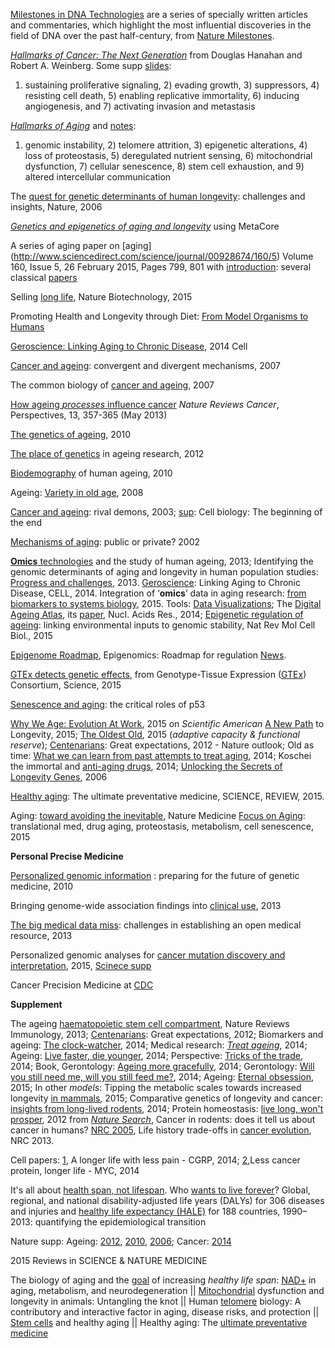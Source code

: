[Milestones in DNA Technologies](http://www.nature.com/milestones/miledna/index.html) are a series of specially written articles and commentaries, which highlight the most influential discoveries in the field of DNA over the past half-century, from [Nature Milestones](http://www.nature.com/milestones/index.html).

[*Hallmarks of Cancer: The Next Generation*](http://www.sciencedirect.com/science/article/pii/S0092867411001279) 
from Douglas Hanahan and Robert A. Weinberg. Some supp [slides](http://www.slideshare.net/karobi/boc-l4-the-hallmarks-of-cancer-km?next_slideshow=1):
1) sustaining proliferative signaling, 2) evading growth, 3) suppressors, 4) resisting cell death, 5) enabling replicative immortality, 6) inducing angiogenesis, and 7) activating invasion and metastasis

[*Hallmarks of Aging*](http://www.sciencedirect.com/science/article/pii/S0092867413006454#) and 
[notes](http://www.stemcellworx.com/blog/wp-content/uploads/2013/09/Hallmarks-of-Aging-Why-Cell-Health-Is-Everything2.pdf): 
1) genomic instability, 2) telomere attrition, 3) epigenetic alterations, 4) loss of proteostasis, 5) deregulated nutrient sensing, 6) mitochondrial dysfunction, 7) cellular senescence, 8) stem cell exhaustion, and 9) altered intercellular communication

The [quest for genetic determinants of human longevity](http://www.nature.com/nrg/journal/v7/n6/full/nrg1871.html): challenges and insights, Nature, 2006

[*Genetics and epigenetics of aging and longevity*](http://www.tandfonline.com/doi/abs/10.4161/cc.28433#.VTWH1SFVhBc) using MetaCore

A series of aging paper on [aging] (http://www.sciencedirect.com/science/journal/00928674/160/5) Volume 160, Issue 5, 26 February 2015, Pages 799, 801 with [introduction](http://www.sciencedirect.com/science/article/pii/S009286741500197X): 
several classical [papers](http://www.ebiotrade.com/newsf/2015-1/201514121216384.htm)

Selling [long life](http://www.nature.com/nbt/journal/v33/n1/full/nbt.3108.html), Nature Biotechnology, 2015

Promoting Health and Longevity through Diet: [From Model Organisms to Humans](http://www.cell.com/cell/fulltext/S0092-8674(15)00186-5)

[Geroscience: Linking Aging to Chronic Disease](http://www.sciencedirect.com/science/article/pii/S009286741401366X), 2014 Cell

[Cancer and ageing](http://www.nature.com/nrm/journal/v8/n9/abs/nrm2242.html): convergent and divergent mechanisms, 2007

The common biology of [cancer and ageing](http://www.nature.com/nature/journal/v448/n7155/full/nature05985.html), 2007

[How ageing *processes* influence cancer](http://www.nature.com/nrc/journal/v13/n5/full/nrc3497.html) *Nature Reviews Cancer*, Perspectives, 13, 357-365 (May 2013) 

[The genetics of ageing](http://www.nature.com/nature/journal/v464/n7288/full/nature08980.html), 2010

[The place of genetics](http://www.nature.com/nrg/journal/v13/n8/full/nrg3290.html) in ageing research, 2012

[Biodemography](http://www.nature.com/nature/journal/v464/n7288/full/nature08984.html) of human ageing, 2010

Ageing: [Variety in old age](http://www.nature.com/nrg/journal/v9/n2/full/nrg2304.html), 2008

[Cancer and ageing](http://www.nature.com/nrc/journal/v3/n5/full/nrc1073.html): rival demons, 2003; [sup](http://www.nature.com/nature/journal/v505/n7481/full/nature12844.html#ref5): Cell biology: The beginning of the end

[Mechanisms of aging](http://www.nature.com/nrg/journal/v3/n3/full/nrg753.html): public or private? 2002

[**Omics** technologies](http://www.nature.com/nrg/journal/v14/n9/full/nrg3553.html) and the study of human ageing, 2013; Identifying the genomic determinants of aging and longevity in human population studies: [Progress and challenges](http://onlinelibrary.wiley.com/doi/10.1002/bies.201200148/full), 2013. [Geroscience](http://www.sciencedirect.com/science/article/pii/S009286741401366X): Linking Aging to Chronic Disease, CELL, 2014. Integration of ‘**omics**’ data in aging research: [from biomarkers to systems biology](http://onlinelibrary.wiley.com/doi/10.1111/acel.12386/full), 2015. Tools: [Data Visualizations](http://www.healthdata.org/results/data-visualizations); The [Digital Ageing Atlas](http://ageing-map.org/atlas/), its [paper](http://nar.oxfordjournals.org/content/43/D1/D873.long), Nucl. Acids Res., 2014; 
[Epigenetic regulation of ageing](http://www.nature.com/nrm/journal/v16/n10/full/nrm4048.html): linking environmental inputs to genomic stability, Nat Rev Mol Cell Biol., 2015

[Epigenome Roadmap](http://www.nature.com/collections/vbqgtr), Epigenomics: Roadmap for regulation [News](http://www.nature.com/nature/journal/v518/n7539/full/518314a.html). 

[GTEx detects genetic effects](http://www.sciencemag.org/content/348/6235/640.full), from  Genotype-Tissue Expression ([GTEx](http://gtexportal.org/home/)) Consortium, Science, 2015

[Senescence and aging](http://www.nature.com/onc/journal/v32/n43/full/onc2012640a.html): the critical roles of p53

[Why We Age: Evolution At Work](http://www.nature.com/scientificamerican/journal/v24/n1s/index.html#features), 2015 on *Scientific American*
[A New Path](http://www.nature.com/scientificamerican/journal/v24/n1s/full/scientificamericansecrets0315-86.html) to Longevity, 2015;
[The Oldest Old](http://www.nature.com/scientificamerican/journal/v24/n1s/full/scientificamericansecrets0315-100.html), 2015 (*adaptive capacity & functional reserve*);
[Centenarians](http://www.nature.com/nature/journal/v492/n7427_supp/full/492S6a.html): Great expectations, 2012 - Nature outlook;
Old as time: [What we can learn from past attempts to treat aging](http://www.nature.com/nm/journal/v20/n12/full/nm1214-1362.html), 2014;
Koschei the immortal and [anti-aging drugs](http://www.nature.com/cddis/journal/v5/n12/full/cddis2014520a.html), 2014; 
[Unlocking the Secrets of Longevity Genes](http://www.nature.com/scientificamerican/journal/v294/n3/full/scientificamerican0306-48.html), 2006

[Healthy aging](http://www.sciencemag.org/content/350/6265.toc): The ultimate preventative medicine, SCIENCE, REVIEW, 2015.

Aging: [toward avoiding the inevitable](http://www.nature.com/nm/journal/v21/n12/full/nm.4009.html), Nature Medicine [Focus on Aging](http://www.nature.com/subjects/ageing): translational med, drug aging, proteostasis, metabolism, cell senescence, 2015

**Personal Precise Medicine**

[Personalized genomic information](http://www.nature.com/nrg/journal/v11/n2/full/nrg2735.html) : preparing for the future of genetic medicine, 2010

Bringing genome-wide association findings into [clinical use](http://www.nature.com/nrg/journal/v14/n8/full/nrg3523.html), 2013

[The big medical data miss](http://www.nature.com/nrg/journal/v16/n5/full/nrg3943.html): challenges in establishing an open medical resource, 2013

Personalized genomic analyses for [cancer mutation discovery and interpretation](http://stm.sciencemag.org/content/7/283/283ra53.full), 2015, [Scinece supp](http://stm.sciencemag.org/content/6/243/243fs26.full)

Cancer Precision Medicine at [CDC](http://www.cdc.gov/genomics/public/features/cancer_precision_med.htm)

**Supplement**

The ageing [haematopoietic stem cell compartment](http://www.nature.com/nri/journal/v13/n5/full/nri3433.html), Nature Reviews Immunology, 2013; [Centenarians](http://www.nature.com/nature/journal/v492/n7427_supp/full/492S6a.html): Great expectations, 2012; Biomarkers and ageing: [The clock-watcher](http://www.nature.com/news/biomarkers-and-ageing-the-clock-watcher-1.15014), 2014; Medical research: [*Treat ageing*](http://www.nature.com/news/medical-research-treat-ageing-1.15585), 2014; Ageing: [Live faster, die younger](http://www.nature.com/nature/journal/v508/n7494_supp/full/508S16a.html), 2014; Perspective: [Tricks of the trade](http://www.nature.com/nature/journal/v508/n7496_supp/full/508S66a.html), 2014; Book, Gerontology: [Ageing more gracefully](http://www.nature.com/nature/journal/v514/n7521/full/514167a.html), 2014; 
Gerontology: [Will you still need me, will you still feed me?](http://www.nature.com/nature/journal/v514/n7522_supp/full/514S14a.html), 2014;
Ageing: [Eternal obsession](http://www.nature.com/nature/journal/v517/n7535/full/517436a.html), 2015; In other *models*:
Tipping the metabolic scales towards increased longevity [in mammals](http://www.nature.com/ncb/journal/v17/n3/full/ncb3107.html), 2015; Comparative genetics of longevity and cancer: [insights from long-lived rodents](http://www.nature.com/nrg/journal/v15/n8/full/nrg3728.html), 2014; Protein homeostasis: [live long, won't prosper](http://www.nature.com/nrm/journal/v14/n1/full/nrm3496.html), 2012 from [*Nature Search*](http://www.nature.com/subjects/ageing?WT.ac=search_subjects_latestres_ageing#research-and-reviews), Cancer in rodents: does it tell us about cancer in humans? [NRC 2005](http://www.nature.com/nrc/journal/v5/n10/full/nrc1715.html), Life history trade-offs in [cancer evolution](http://www.nature.com/nrc/journal/v13/n12/full/nrc3606.html), NRC 2013.

Cell papers: [1](http://www.nature.com/nature/journal/v509/n7502/full/509537a.html), A longer life with less pain - CGRP, 2014; [2](http://www.nature.com/nature/journal/v517/n7536/full/517530b.html),Less cancer protein, longer life - MYC, 2014

It's all about [health span, not lifespan](https://twitter.com/erictopol/status/637246762588049409). Who [wants to live forever](http://www.economist.com/blogs/graphicdetail/2015/08/daily-chart-14)? Global, regional, and national disability-adjusted life years (DALYs) for 306 diseases and injuries and [healthy life expectancy (HALE)](http://www.sciencedirect.com/science/article/pii/S014067361561340X) for 188 countries, 1990–2013: quantifying the epidemiological transition

Nature supp: 
Ageing: [2012](http://www.nature.com/nature/outlook/ageing/index.html#editorial), [2010](http://www.nature.com/nature/supplements/insights/ageing/index.html), [2006](http://www.nature.com/nature/supplements/collections/ageing/); 
Cancer: [2014](http://www.nature.com/nature/outlook/cancer/index.html)

2015 Reviews in SCIENCE & NATURE MEDICINE

The biology of aging and the [goal](https://www.sciencemag.org/content/350/6265.toc) of increasing *healthy life span*: 
[NAD+](https://www.sciencemag.org/content/350/6265/1208.full) in aging, metabolism, and neurodegeneration || 
[Mitochondrial](https://www.sciencemag.org/content/350/6265/1204.full) dysfunction and longevity in animals: Untangling the knot || 
Human [telomere](https://www.sciencemag.org/content/350/6265/1193.full) biology: A contributory and interactive factor in aging, disease risks, and protection || 
[Stem cells](https://www.sciencemag.org/content/350/6265/1199.full) and healthy aging || 
Healthy aging: The [ultimate preventative medicine](https://www.sciencemag.org/content/350/6265/1191.full)

